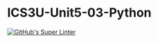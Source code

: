 # ICS3U-Unit5-03-Python

[![GitHub's Super Linter](https://github.com/huihangisaac-ho/ICS3U-Unit5-03-Python/workflows/GitHub's%20Super%20Linter/badge.svg)](https://github.com/huihangisaac-ho/ICS3U-Unit5-03-Python/actions)
